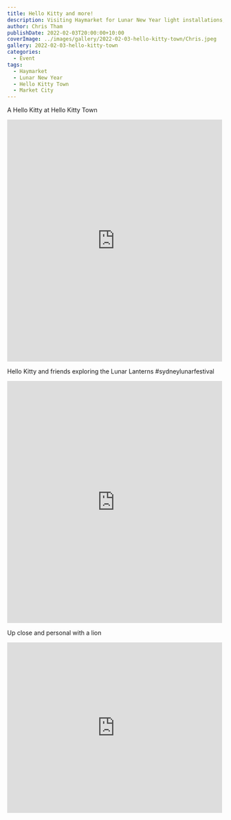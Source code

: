 ```yaml
---
title: Hello Kitty and more!
description: Visiting Haymarket for Lunar New Year light installations, Hello Kitty and more!
author: Chris Tham
publishDate: 2022-02-03T20:00:00+10:00
coverImage: ../images/gallery/2022-02-03-hello-kitty-town/Chris.jpeg
gallery: 2022-02-03-hello-kitty-town
categories:
  - Event
tags:
  - Haymarket
  - Lunar New Year
  - Hello Kitty Town
  - Market City
---
```

A Hello Kitty at Hello Kitty Town

<iframe src="https://www.facebook.com/plugins/post.php?href=https%3A%2F%2Fwww.facebook.com%2Fchris1.tham%2Fposts%2Fpfbid02xiuJYN3eeU6osDptLM1jY3HcsDEKhXYXaznisGf2K9qJdMTMe5W8aKzPeUMUw5vl&show_text=true&width=500" width="500" height="562" style="border:none;overflow:hidden" scrolling="no" frameborder="0" allowfullscreen="true" allow="autoplay; clipboard-write; encrypted-media; picture-in-picture; web-share"></iframe>

Hello Kitty and friends exploring the Lunar Lanterns #sydneylunarfestival

<iframe src="https://www.facebook.com/plugins/post.php?href=https%3A%2F%2Fwww.facebook.com%2Fchris1.tham%2Fposts%2Fpfbid0f1DsWmrrfCnVA6zPZDYJH4rxoEKvFEtW5yR8ai5xKBWhoUuf8fKbG9vizMiCRxWfl&show_text=true&width=500" width="500" height="562" style="border:none;overflow:hidden" scrolling="no" frameborder="0" allowfullscreen="true" allow="autoplay; clipboard-write; encrypted-media; picture-in-picture; web-share"></iframe>

Up close and personal with a lion

<iframe src="https://www.facebook.com/plugins/post.php?href=https%3A%2F%2Fwww.facebook.com%2Fchris1.tham%2Fposts%2Fpfbid0zWrja44eGKabPHNuQjbdqjyLusBujGALpMXk3ymxNpjhVQ3i6s2mivZ7aUscRpWnl&show_text=true&width=500" width="500" height="396" style="border:none;overflow:hidden" scrolling="no" frameborder="0" allowfullscreen="true" allow="autoplay; clipboard-write; encrypted-media; picture-in-picture; web-share"></iframe>
